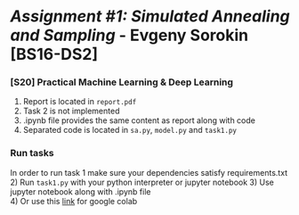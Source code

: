 # *Assignment #1: Simulated Annealing and Sampling* - Evgeny Sorokin [BS16-DS2]
### [S20] Practical Machine Learning & Deep Learning

1) Report is located in `report.pdf`  
2) Task 2 is not implemented  
3) .ipynb file provides the same content as report along with code
4) Separated code is located in `sa.py`, `model.py` and `task1.py`

### Run tasks

In order to run task 1 make sure your dependencies satisfy requirements.txt
2) Run `task1.py` with your python interpreter or jupyter notebook
3) Use jupyter notebook along with .ipynb file  
4) Or use this [link](https://colab.research.google.com/drive/1hzu8IsX2JhYP17nkqwf1yHqIEOn2IQry) for google colab  